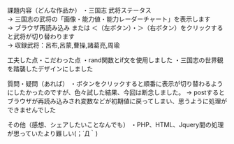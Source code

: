 課題内容（どんな作品か）
・三国志 武将ステータス  
 -> 三国志の武将の「画像・能力値・能力レーダーチャート」を表示します  
 -> ブラウザ再読み込み または ＜（左ボタン）・＞（右ボタン）をクリックすると武将が切り替わります  
 -> 収録武将：呂布,呂蒙,曹操,諸葛亮,周瑜

工夫した点・こだわった点
・rand関数とif文を使用しました
・三国志の世界観を踏襲したデザインにしました

質問・疑問（あれば）
・ボタンをクリックすると順番に表示が切り替わるようにしたかったのですが、色々試した結果、今回は断念しました。
 -> postするとブラウザが再読み込みされ変数などが初期値に戻ってしまい、思うように処理ができませんでした

その他（感想、シェアしたいことなんでも）
・PHP、HTML、Jquery間の処理が思っていたより難しい(；´Д｀)